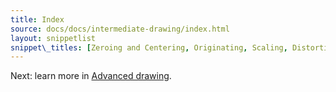 ```yaml
---
title: Index
source: docs/docs/intermediate-drawing/index.html
layout: snippetlist
snippet\_titles: [Zeroing and Centering, Originating, Scaling, Distorting, Rotating, Cloning, Mirroring, Repeating layouts, Intersection, Converging lines, Modifying models, Breaking paths, Fillets, Dogbone Fillets, Layers, Cascading functions, The $ function, Captions]
---
```


Next: learn more in [Advanced drawing](../advanced-drawing/index.md#content).
